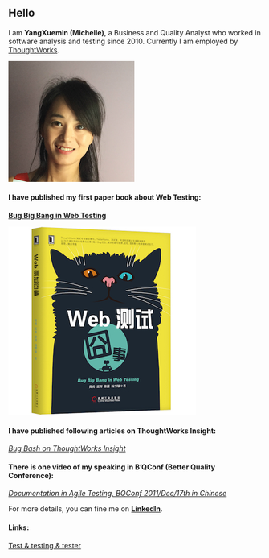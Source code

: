 ## Hello


I am **YangXuemin (Michelle)**, a Business and Quality Analyst who worked in software analysis and testing since 2010. Currently I am employed by [ThoughtWorks](https://www.thoughtworks.com).

![YangXuemin (Michelle)'s avatar](https://raw.githubusercontent.com/xmyang/xmyang.github.io/master/images/avatar.png)

#### I have published my first paper book about Web Testing:

[**Bug Big Bang in Web Testing**](https://www.amazon.cn/dp/B071GYCWHP)

  ![Bug Big Bang in Web Testing](https://raw.githubusercontent.com/xmyang/xmyang.github.io/master/images/WebTestingBookCover.jpg)

#### I have published following articles on ThoughtWorks Insight:

[*Bug Bash on ThoughtWorks Insight*](http://insights.thoughtworkers.org/bug-bash/)

#### There is one video of my speaking in B’QConf (Better Quality Conference):

[*Documentation in Agile Testing, BQConf 2011/Dec/17th in Chinese*](http://v.youku.com/v_show/id_XMzM1NzE2MTAw.html)

For more details, you can fine me on [**LinkedIn**](https://www.linkedin.com/in/xuemin-yang-78024666/).

#### Links:
[Test & testing & tester](http://hy1984427.github.io/)

